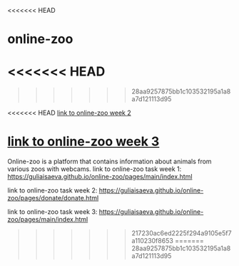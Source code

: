 <<<<<<< HEAD
# online-zoo
<<<<<<< HEAD
=======
>>>>>>> 28aa9257875bb1c103532195a1a8a7d121113d95

<!-- # online-zoo project week 1 [Link to source](https://guliaisaeva.github.io/online-zoo/pages/main/index.html)
# online-zoo project week 2 [Link to source](https://guliaisaeva.github.io/online-zoo/pages/donate/donate.html)
# online-zoo project week 3[Link to source](https://guliaisaeva.github.io/online-zoo/pages/main/index.html) -->

<<<<<<< HEAD
[link to online-zoo week 2](https://guliaisaeva.github.io/online-zoo/pages/donate/donate.html)

[link to online-zoo week 3](https://guliaisaeva.github.io/online-zoo/pages/main/index.html)
=======
 Online-zoo is a platform that contains information about animals from various zoos with webcams.
 link to online-zoo task week 1: https://guliaisaeva.github.io/online-zoo/pages/main/index.html

  link to online-zoo task week 2: https://guliaisaeva.github.io/online-zoo/pages/donate/donate.html

   link to online-zoo task week 3: https://guliaisaeva.github.io/online-zoo/pages/main/index.html
>>>>>>> 217230ac6ed2225f294a9105e5f7a110230f8653
=======
>>>>>>> 28aa9257875bb1c103532195a1a8a7d121113d95
